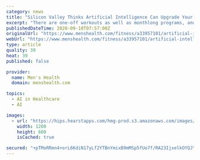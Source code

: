 ```yaml
---
category: news
title: "Silicon Valley Thinks Artificial Intelligence Can Upgrade Your Workouts"
excerpt: "There are one-off workouts as well as monthlong programs, and the AI automatically dials the weight up or down based on your strength output, volume, speed, and overall intensity. “You can think of each workout as an assembly of Lego blocks,"
publishedDateTime: 2020-09-10T07:57:00Z
originalUrl: "https://www.menshealth.com/fitness/a33957101/artificial-intelligence-workout/"
webUrl: "https://www.menshealth.com/fitness/a33957101/artificial-intelligence-workout/"
type: article
quality: 39
heat: 39
published: false

provider:
  name: Men's Health
  domain: menshealth.com

topics:
  - AI in Healthcare
  - AI

images:
  - url: "https://hips.hearstapps.com/hmg-prod.s3.amazonaws.com/images/hlh090120bodyaitrainer-001-1599588319.jpg?crop=1xw:0.6033333333333334xh;center,top&resize=1200:*"
    width: 1200
    height: 600
    isCached: true

secured: "+pTMoRRmn4+orL6KdiN17yLf2YTBnYmixB9mMSp5fUo7f/RA23IjxelkOYQJY0x6Ztxs+JqJDBvQYYZ0q2+ut+ou4GsVsGSwN1ULhQ8L6ooXS+yk+YvAVczexcev+5wcSRp13zsdL5cdYrt+GljWkVe6AG2my24LNqTi6FKn7oTjg+4yNcnsfL5jtB46lIRlet6UDrp/9Nmo+54N31f9+rwY7akGgDEyTSBX0vkGyCSEYYqA1+fGhEtysC42yE/p/LvJ+mwVUWoxLwJVz6DlNbqAQA4vmm2da1ydgVw+5DDwpEQyc0/t3y1AV3U2YJcKFoPEmi9/Dp4rgF/wi2oqmBm7n4eTQ0CT12bYOaeACPQ=;pjPyVTY21k44Fm1j09kokg=="
---
```


